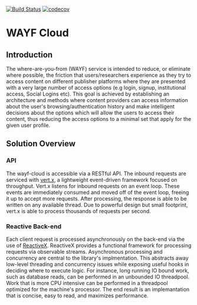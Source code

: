 [![Build Status](https://travis-ci.org/Atypon-OpenSource/wayf-cloud.svg?branch=development)](https://travis-ci.org/Atypon-OpenSource/wayf-cloud)
[![codecov](https://codecov.io/gh/Atypon-OpenSource/wayf-cloud/branch/development/graph/badge.svg)](https://codecov.io/gh/Atypon-OpenSource/wayf-cloud)

# WAYF Cloud
## Introduction
The where-are-you-from (WAYF) service is intended to reduce, or eliminate where possible, the friction that users/researchers experience as they try to access content on different publisher platforms where they are presented with a very large number of access options (e.g login, signup, institutional access, Social Logins etc). This goal is achieved by establishing an architecture and methods where content providers can access information about the user's browsing/authentication history and make intelligent decisions about the options which will allow the users to access their content, thus reducing the access options to a minimal set that apply for the given user profile.

## Solution Overview
### API
The wayf-cloud is accessible via a RESTful API. The inbound requests are serviced with [vert.x](http://vertx.io), a lightweight event-driven framework focused on throughput. Vert.x listens for inbound requests on an event loop. These events are immediately consumed and moved off of the event loop, freeing it up to accept more requests. After processing, the response is able to be written on any available thread. Due to powerful design but small footprint, vert.x is able to process thousands of requests per second.

### Reactive Back-end
Each client request is processed asynchronously on the back-end via the use of [ReactiveX](http://reactivex.io/). ReactiveX provides a functional framework for processing requests via observable streams. Asynchronous processing and concurrency are central to the library's implmentation. This abstracts away low-level threading and concurrency issues while exposing useful hooks in deciding where to execute logic. For instance, long running IO bound work, such as database reads, can be performed in an unbounded IO threadpool. Work that is more CPU intensive can be performed in a threadpool optimized for the machine's processor. The end result is an implemantation that is concise, easy to read, and maximizes performance.
